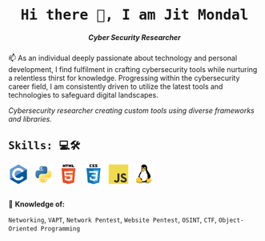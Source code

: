 <h1 align='center'><samp><strong>Hi there 👋, I am Jit Mondal </strong></samp></h1>

<h5 align='center'>Cyber Security Researcher</h5>

<p align='left'> 📫 As an individual deeply passionate about technology and personal development, I find fulfilment in crafting cybersecurity tools while nurturing a relentless thirst for knowledge. Progressing within the cybersecurity career field, I am consistently driven to utilize the latest tools and technologies to safeguard digital landscapes.</p>

*Cybersecurity researcher creating custom tools using diverse frameworks and libraries.* 


<h2><samp><strong>Skills: 💻🛠️ </strong></samp></h2>

<div style="display: flex;">
    <img src="https://raw.githubusercontent.com/teamedwardforever/Readme-Generator/71f25dd8b98329b168142a6b782a107b75eab178/svg/Skills/Languages/c-original.svg" alt="C" width="40" height="40" style="margin-right: 10px;"/>
    <img src="https://raw.githubusercontent.com/teamedwardforever/Readme-Generator/71f25dd8b98329b168142a6b782a107b75eab178/svg/Skills/Languages/python-original.svg" alt="Python" width="40" height="40" style="margin-right: 10px;"/>
    <img src="https://raw.githubusercontent.com/teamedwardforever/Readme-Generator/71f25dd8b98329b168142a6b782a107b75eab178/svg/Skills/Frontend/html5-original-wordmark.svg" alt="HTML" width="40" height="40" style="margin-right: 10px;"/>
    <img src="https://raw.githubusercontent.com/teamedwardforever/Readme-Generator/71f25dd8b98329b168142a6b782a107b75eab178/svg/Skills/Frontend/css3-original-wordmark.svg" alt="Css" width="40" height="40" style="margin-right: 10px;"/>
    <img src="https://raw.githubusercontent.com/teamedwardforever/Readme-Generator/71f25dd8b98329b168142a6b782a107b75eab178/svg/Skills/Languages/javascript-original.svg" alt="Javascript" width="40" height="40" style="margin-right: 10px;"/>
    <img src="https://raw.githubusercontent.com/teamedwardforever/Readme-Generator/71f25dd8b98329b168142a6b782a107b75eab178/svg/Skills/Other/linux-original.svg" alt="Linux" width="40" height="40"/>
</div> 

<br/>

🧐 **Knowledge of:** <br>

`Networking`, `VAPT`, `Network Pentest`, `Website Pentest`, `OSINT`, `CTF`, `Object-Oriented Programming`
